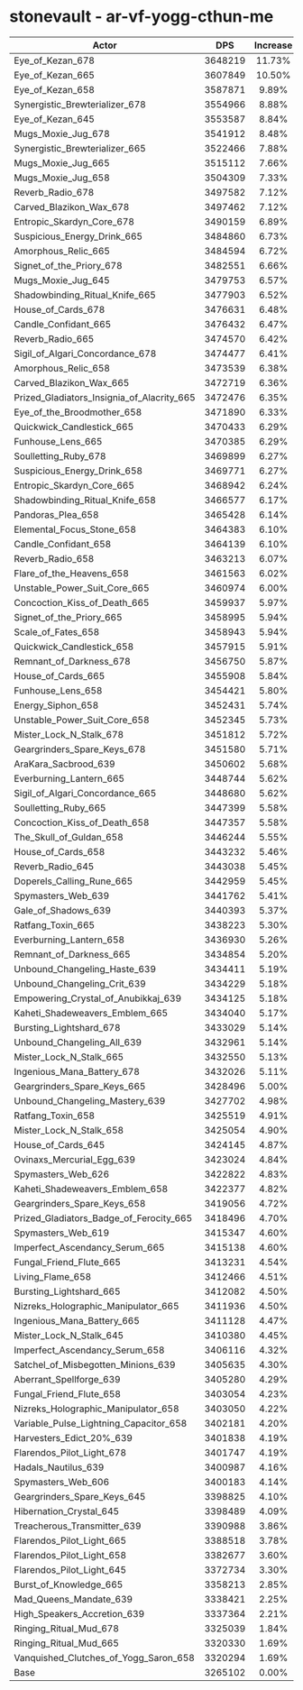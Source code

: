 # stonevault - ar-vf-yogg-cthun-me
| Actor | DPS | Increase |
|---|:---:|:---:|
|Eye_of_Kezan_678|3648219|11.73%|
|Eye_of_Kezan_665|3607849|10.50%|
|Eye_of_Kezan_658|3587871|9.89%|
|Synergistic_Brewterializer_678|3554966|8.88%|
|Eye_of_Kezan_645|3553587|8.84%|
|Mugs_Moxie_Jug_678|3541912|8.48%|
|Synergistic_Brewterializer_665|3522466|7.88%|
|Mugs_Moxie_Jug_665|3515112|7.66%|
|Mugs_Moxie_Jug_658|3504309|7.33%|
|Reverb_Radio_678|3497582|7.12%|
|Carved_Blazikon_Wax_678|3497462|7.12%|
|Entropic_Skardyn_Core_678|3490159|6.89%|
|Suspicious_Energy_Drink_665|3484860|6.73%|
|Amorphous_Relic_665|3484594|6.72%|
|Signet_of_the_Priory_678|3482551|6.66%|
|Mugs_Moxie_Jug_645|3479753|6.57%|
|Shadowbinding_Ritual_Knife_665|3477903|6.52%|
|House_of_Cards_678|3476631|6.48%|
|Candle_Confidant_665|3476432|6.47%|
|Reverb_Radio_665|3474570|6.42%|
|Sigil_of_Algari_Concordance_678|3474477|6.41%|
|Amorphous_Relic_658|3473539|6.38%|
|Carved_Blazikon_Wax_665|3472719|6.36%|
|Prized_Gladiators_Insignia_of_Alacrity_665|3472476|6.35%|
|Eye_of_the_Broodmother_658|3471890|6.33%|
|Quickwick_Candlestick_665|3470433|6.29%|
|Funhouse_Lens_665|3470385|6.29%|
|Soulletting_Ruby_678|3469899|6.27%|
|Suspicious_Energy_Drink_658|3469771|6.27%|
|Entropic_Skardyn_Core_665|3468942|6.24%|
|Shadowbinding_Ritual_Knife_658|3466577|6.17%|
|Pandoras_Plea_658|3465428|6.14%|
|Elemental_Focus_Stone_658|3464383|6.10%|
|Candle_Confidant_658|3464139|6.10%|
|Reverb_Radio_658|3463213|6.07%|
|Flare_of_the_Heavens_658|3461563|6.02%|
|Unstable_Power_Suit_Core_665|3460974|6.00%|
|Concoction_Kiss_of_Death_665|3459937|5.97%|
|Signet_of_the_Priory_665|3458995|5.94%|
|Scale_of_Fates_658|3458943|5.94%|
|Quickwick_Candlestick_658|3457915|5.91%|
|Remnant_of_Darkness_678|3456750|5.87%|
|House_of_Cards_665|3455908|5.84%|
|Funhouse_Lens_658|3454421|5.80%|
|Energy_Siphon_658|3452431|5.74%|
|Unstable_Power_Suit_Core_658|3452345|5.73%|
|Mister_Lock_N_Stalk_678|3451812|5.72%|
|Geargrinders_Spare_Keys_678|3451580|5.71%|
|AraKara_Sacbrood_639|3450602|5.68%|
|Everburning_Lantern_665|3448744|5.62%|
|Sigil_of_Algari_Concordance_665|3448680|5.62%|
|Soulletting_Ruby_665|3447399|5.58%|
|Concoction_Kiss_of_Death_658|3447357|5.58%|
|The_Skull_of_Guldan_658|3446244|5.55%|
|House_of_Cards_658|3443232|5.46%|
|Reverb_Radio_645|3443038|5.45%|
|Doperels_Calling_Rune_665|3442959|5.45%|
|Spymasters_Web_639|3441762|5.41%|
|Gale_of_Shadows_639|3440393|5.37%|
|Ratfang_Toxin_665|3438223|5.30%|
|Everburning_Lantern_658|3436930|5.26%|
|Remnant_of_Darkness_665|3434854|5.20%|
|Unbound_Changeling_Haste_639|3434411|5.19%|
|Unbound_Changeling_Crit_639|3434229|5.18%|
|Empowering_Crystal_of_Anubikkaj_639|3434125|5.18%|
|Kaheti_Shadeweavers_Emblem_665|3434040|5.17%|
|Bursting_Lightshard_678|3433029|5.14%|
|Unbound_Changeling_All_639|3432961|5.14%|
|Mister_Lock_N_Stalk_665|3432550|5.13%|
|Ingenious_Mana_Battery_678|3432026|5.11%|
|Geargrinders_Spare_Keys_665|3428496|5.00%|
|Unbound_Changeling_Mastery_639|3427702|4.98%|
|Ratfang_Toxin_658|3425519|4.91%|
|Mister_Lock_N_Stalk_658|3425054|4.90%|
|House_of_Cards_645|3424145|4.87%|
|Ovinaxs_Mercurial_Egg_639|3423024|4.84%|
|Spymasters_Web_626|3422822|4.83%|
|Kaheti_Shadeweavers_Emblem_658|3422377|4.82%|
|Geargrinders_Spare_Keys_658|3419056|4.72%|
|Prized_Gladiators_Badge_of_Ferocity_665|3418496|4.70%|
|Spymasters_Web_619|3415347|4.60%|
|Imperfect_Ascendancy_Serum_665|3415138|4.60%|
|Fungal_Friend_Flute_665|3413231|4.54%|
|Living_Flame_658|3412466|4.51%|
|Bursting_Lightshard_665|3412082|4.50%|
|Nizreks_Holographic_Manipulator_665|3411936|4.50%|
|Ingenious_Mana_Battery_665|3411128|4.47%|
|Mister_Lock_N_Stalk_645|3410380|4.45%|
|Imperfect_Ascendancy_Serum_658|3406116|4.32%|
|Satchel_of_Misbegotten_Minions_639|3405635|4.30%|
|Aberrant_Spellforge_639|3405280|4.29%|
|Fungal_Friend_Flute_658|3403054|4.23%|
|Nizreks_Holographic_Manipulator_658|3403050|4.22%|
|Variable_Pulse_Lightning_Capacitor_658|3402181|4.20%|
|Harvesters_Edict_20%_639|3401838|4.19%|
|Flarendos_Pilot_Light_678|3401747|4.19%|
|Hadals_Nautilus_639|3400987|4.16%|
|Spymasters_Web_606|3400183|4.14%|
|Geargrinders_Spare_Keys_645|3398825|4.10%|
|Hibernation_Crystal_645|3398489|4.09%|
|Treacherous_Transmitter_639|3390988|3.86%|
|Flarendos_Pilot_Light_665|3388518|3.78%|
|Flarendos_Pilot_Light_658|3382677|3.60%|
|Flarendos_Pilot_Light_645|3372734|3.30%|
|Burst_of_Knowledge_665|3358213|2.85%|
|Mad_Queens_Mandate_639|3338421|2.25%|
|High_Speakers_Accretion_639|3337364|2.21%|
|Ringing_Ritual_Mud_678|3325039|1.84%|
|Ringing_Ritual_Mud_665|3320330|1.69%|
|Vanquished_Clutches_of_Yogg_Saron_658|3320294|1.69%|
|Base|3265102|0.00%|
